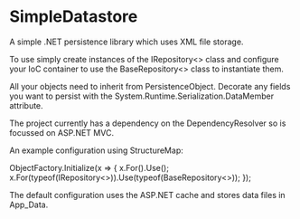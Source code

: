 SimpleDatastore
===============

A simple .NET persistence library which uses XML file storage.

To use simply create instances of the IRepository<> class and configure your IoC container to use the BaseRepository<> class to instantiate them.

All your objects need to inherit from PersistenceObject. Decorate any fields you want to persist with the System.Runtime.Serialization.DataMember attribute.

The project currently has a dependency on the DependencyResolver so is focussed on ASP.NET MVC.

An example configuration using StructureMap:

ObjectFactory.Initialize(x =>
{
    x.For<IConfiguration>().Use<DefaultConfiguration>();
    x.For(typeof(IRepository<>)).Use(typeof(BaseRepository<>));
});

The default configuration uses the ASP.NET cache and stores data files in App_Data.